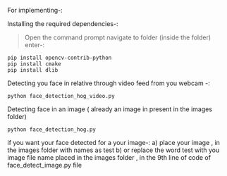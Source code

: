 For implementing-:




Installing the required dependencies-:
> Open the command prompt
> navigate to folder (inside the folder)
> enter-:
```
pip install opencv-contrib-python
pip install cmake
pip install dlib
```


Detecting you face in relative through video feed from you webcam -:

```
python face_detection_hog_video.py
```


Detecting face in an image ( already an image in present in the images folder)
```
python face_detection_hog.py
```
if you want your face detected for a your image-:
a) place your image , in the images folder with names as test
b) or replace the word test with you image file name placed in the images folder , in the 9th line of code of face_detect_image.py file  
